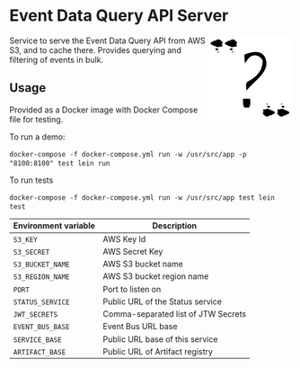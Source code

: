 # Event Data Query API Server

<img src="doc/logo.png" align="right" style="float: right">

Service to serve the Event Data Query API from AWS S3, and to cache there. Provides querying and filtering of events in bulk.

## Usage

Provided as a Docker image with Docker Compose file for testing.

To run a demo:

    docker-compose -f docker-compose.yml run -w /usr/src/app -p "8100:8100" test lein run

To run tests

    docker-compose -f docker-compose.yml run -w /usr/src/app test lein test

| Environment variable | Description                         |
|----------------------|-------------------------------------|
| `S3_KEY`             | AWS Key Id                          |
| `S3_SECRET`          | AWS Secret Key                      |
| `S3_BUCKET_NAME`     | AWS S3 bucket name                  |
| `S3_REGION_NAME`     | AWS S3 bucket region name           |
| `PORT`               | Port to listen on                   |
| `STATUS_SERVICE`     | Public URL of the Status service    |
| `JWT_SECRETS`        | Comma-separated list of JTW Secrets |
| `EVENT_BUS_BASE`     | Event Bus URL base                  |
| `SERVICE_BASE`       | Public URL base of this service     |
| `ARTIFACT_BASE`      | Public URL of Artifact registry     |

